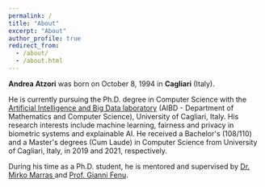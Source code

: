 ```yaml
---
permalink: /
title: "About"
excerpt: "About"
author_profile: true
redirect_from:
  - /about/
  - /about.html
---
```

**Andrea Atzori** was born on October 8, 1994 in **Cagliari** (Italy). 

He is currently pursuing the Ph.D. degree in Computer Science with the [Artificial Intelligence and Big Data laboratory](https://aibd.unica.it/) (AIBD - Department of Mathematics and Computer Science), University of Cagliari, Italy. His research interests include machine learning, fairness and privacy in biometric systems and explainable AI.
He received a Bachelor's (108/110) and a Master's degrees (Cum Laude) in Computer Science from University of Cagliari, Italy, in 2019 and 2021, respectively. 



During his time as a Ph.D. student, he is mentored and supervised by <a href="https://www.unica.it/unica/page/en/mirko_marras">Dr. Mirko Marras </a> and
<a href="https://unica.it/unica/en/ateneo_s07_ss01.page?contentId=SHD30371">Prof. Gianni Fenu</a>.

